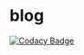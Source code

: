 # blog

[![Codacy Badge](https://api.codacy.com/project/badge/Grade/63f9a87415c5433793ac1947d70e3c16)](https://app.codacy.com/gh/sebf830/blog?utm_source=github.com&utm_medium=referral&utm_content=sebf830/blog&utm_campaign=Badge_Grade_Settings)
